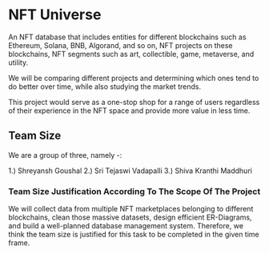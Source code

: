 # NFT Universe

An NFT database that includes entities for different blockchains such as Ethereum, Solana, BNB, Algorand, and so on, NFT projects on these blockchains, NFT segments such as art, collectible, game, metaverse, and utility.

We will be comparing different projects and determining which ones tend to do better over time, while also studying the market trends.

This project would serve as a one-stop shop for a range of users regardless of their experience in the NFT space and provide more value in less time.

## Team Size

We are a group of three, namely -:

1.) Shreyansh Goushal
2.) Sri Tejaswi Vadapalli
3.) Shiva Kranthi Maddhuri

### Team Size Justification According To The Scope Of The Project

We will collect data from multiple NFT marketplaces belonging to different blockchains, clean those massive datasets, design efficient ER-Diagrams, and build a well-planned database management system. Therefore, we think the team size is justified for this task to be completed in the given time frame.
